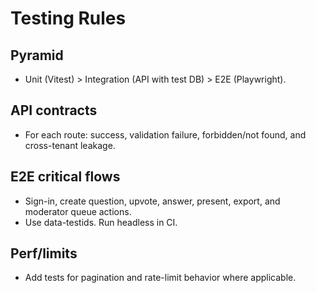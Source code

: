 # Testing Rules

## Pyramid
- Unit (Vitest) > Integration (API with test DB) > E2E (Playwright).

## API contracts
- For each route: success, validation failure, forbidden/not found, and cross-tenant leakage.

## E2E critical flows
- Sign-in, create question, upvote, answer, present, export, and moderator queue actions.
- Use data-testids. Run headless in CI.

## Perf/limits
- Add tests for pagination and rate-limit behavior where applicable.
